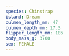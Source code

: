 ```yaml
---
species: Chinstrap
island: Dream
culmen_length_mm: 47
culmen_depth_mm: 17.3
flipper_length_mm: 185
body_mass_g: 3700
sex: FEMALE
---
```


